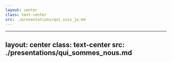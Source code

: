 ```yaml
---
layout: center
class: text-center
src: ./presentations/qui_suis_je.md
---
```


---
layout: center
class: text-center
src: ./presentations/qui_sommes_nous.md
---